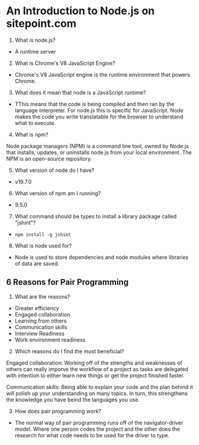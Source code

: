 # An Introduction to Node.js on sitepoint.com

1. What is node.js?

- A runtime server

2. What is Chrome's V8 JavaScript Engine?

- Chrome's V8 JavaScript engine is the runtime environment that powers Chrome.

3. What does it mean that node is a JavaScript runtime?

- TThis means that the code is being compiled and then ran by the language interpreter. For node.js this is specific for JavaScript. Node makes the code you write translatable for the browser to understand what to execute. 

4. What is npm?

Node package managers (NPM) is a command line tool, owned by Node.js that installs, updates, or uninstalls node.js from your local environment. The NPM is an open-source repository.

5. What version of node do I have?

- v19.7.0

6. What version of npm am I running?

- 9.5.0

7. What command should be types to install a library package called "jshint"?

- `npm install -g jshint`

8. What is node used for?

- Node is used to store dependencies and node modules where libraries of data are saved.

## 6 Reasons for Pair Programming

1. What are the reasons?

* Greater efficiency
* Engaged collaboration
* Learning from others
* Communication skills
* Interview Readiness
* Work environment readiness

2. Which reasons do I find the most beneficial?

Engaged collaboration: Working off of the strengths and weaknesses of others can really imporve the workflow of a project as tasks are delegated with intention to either learn new things or get the project finished faster.

Communication skills: Being able to explain your code and the plan behind it will polish up your understanding on many topics. In turn, this strengthens the knowledge you have beind the languages you use.

3. How does pair programming work?

- The normal way of pair programming runs off of the navigator-driver model. Where one person codes the project and the other does the research for what code needs to be used for the driver to type.